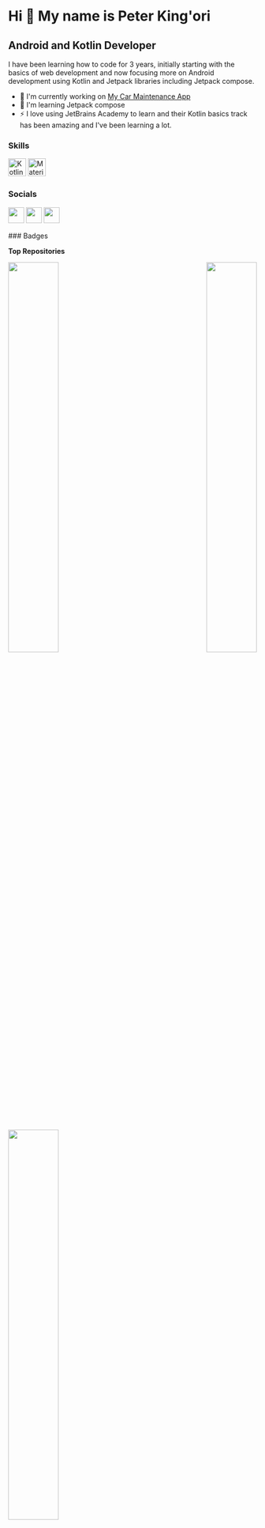 Hi 👋 My name is Peter King'ori
===============================

Android and Kotlin Developer
----------------------------

I have been learning how to code for 3 years, initially starting with the basics of web development and now focusing more on Android development using Kotlin and Jetpack libraries including Jetpack compose.

* 🚀  I'm currently working on [My Car Maintenance App](http://github.com/PeterKingori/My-Car-Maintenance)
* 🧠  I'm learning Jetpack compose
* ⚡  I love using JetBrains Academy to learn and their Kotlin basics track has been amazing and I've been learning a lot.

### Skills

<p align="left">
<a href="https://kotlinlang.org/" target="_blank" rel="noreferrer"><img src="https://raw.githubusercontent.com/danielcranney/readme-generator/main/public/icons/skills/kotlin-colored.svg" width="36" height="36" alt="Kotlin" /></a>
<a href="https://m2.material.io/" target="_blank" rel="noreferrer"><img src="https://upload.wikimedia.org/wikipedia/commons/c/c7/Google_Material_Design_Logo.svg" width="36" height="36" alt="Material UI" /></a>
</p>

### Socials

<p align="left"> <a href="https://www.github.com/PeterKingori" target="_blank" rel="noreferrer"><img src="https://raw.githubusercontent.com/danielcranney/readme-generator/main/public/icons/socials/github.svg" width="32" height="32" /></a> <a href="https://www.linkedin.com/in/peter-king-ori-ndegwa" target="_blank" rel="noreferrer"><img src="https://raw.githubusercontent.com/danielcranney/readme-generator/main/public/icons/socials/linkedin.svg" width="32" height="32" /></a> <a href="https://www.twitter.com/PKNdegwa" target="_blank" rel="noreferrer"><img src="https://raw.githubusercontent.com/danielcranney/readme-generator/main/public/icons/socials/twitter.svg" width="32" height="32" /></a></p>
### Badges

<b>Top Repositories</b>

<div width="100%" align="center"><a href="https://github.com/PeterKingori/My-Car-Maintenance" align="left"><img align="left" width="45%" src="https://github-readme-stats.vercel.app/api/pin/?username=PeterKingori&repo=My-Car-Maintenance&title_color=0891b2&text_color=ffffff&icon_color=0891b2&bg_color=1c1917&hide_border=true&locale=en" /></a><a href="https://github.com/PeterKingori/DrawThisOrThat" align="right"><img align="right" width="45%" src="https://github-readme-stats.vercel.app/api/pin/?username=PeterKingori&repo=DrawThisOrThat&title_color=0891b2&text_color=ffffff&icon_color=0891b2&bg_color=1c1917&hide_border=true&locale=en" /></a></div><br /><br /><br /><br /><br /><br /><br />

<br /><br /><br /><br /><br />

<div width="100%" align="center"><a href="https://github.com/PeterKingori/NewsApp" align="left"><img align="left" width="45%" src="https://github-readme-stats.vercel.app/api/pin/?username=PeterKingori&repo=NewsApp&title_color=0891b2&text_color=ffffff&icon_color=0891b2&bg_color=1c1917&hide_border=true&locale=en" /></a></div>
